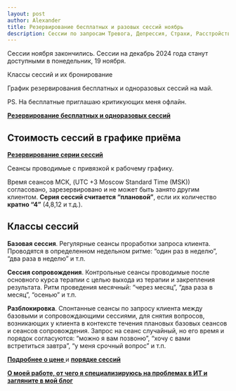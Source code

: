 ```yaml
---
layout: post
author: Alexander
title: Резервирование бесплатных и разовых сессий ноябрь
description: Сессии по запросам Тревога, Депрессия, Страхи, Расстройство эмоциональной сферы, Панические атаки, Эмоциональное выгорание, Стресс, Самоповреждение, Суицидальные планы, Трудности социальной и трудовой адаптации, Трудность общения
---
```


Сессии ноября закончились. Сессии на декабрь 2024 года станут доступными в понедельник, 19 ноября.

Классы сессий и их бронирование

График резервирования бесплатных и одноразовых сессий на май. 

PS. На бесплатные приглашаю критикующих меня офлайн. 

**[Резервирование бесплатных и одноразовых сессий](https://bit.ly/3T2AMCU)**

## Стоимость сессий в графике приёма

**[Резервирование серии сессий](https://scr.ru/value_base/)**

Сеансы проводимые с привязкой к рабочему графику. 

Время сеансов МСК, (UTC +3 Moscow Standard Time (MSK)) согласовано, зарезервировано и не может быть занято другим клиентом. **Серия сессий считается “плановой”**, если их количество **кратно “4”** (4,8,12 и т.д.).

## Классы сессий

**Базовая сессия**. Регулярные сеансы проработки запроса клиента. Проводятся в определенном недельном ритме: “один раз в неделю”, “два раза в неделю” и т.п.

**Сессия сопровождения**. Контрольные сеансы проводимые после основного курса терапии с целью выхода из терапии и закрепления результата. Ритм проведения месячный: “через месяц”, “два раза в месяц”, “осенью” и т.п.

**Разблокировка**. Спонтанные сеансы по запросу клиента между базовыми и сопровождающими сессиями, для снятия вопросов, возникающих у клиента в контексте течения плановых базовых сеансов и сеансов сопровождения. Запрос на сеанс случайный, но его время и порядок согласуются: “можно я вам позвоню”, “хочу с вами встретиться завтра”, “у меня срочный вопрос” и т.п.

**[Подробнее о цене ](https://scr.ru/value/)** и **[порядке сессий](https://scr.ru/)**


**[О моей работе, от чего я специализируюсь на проблемах в ИТ и загляните в мой блог](https://bit.ly/m/ivlev)**
